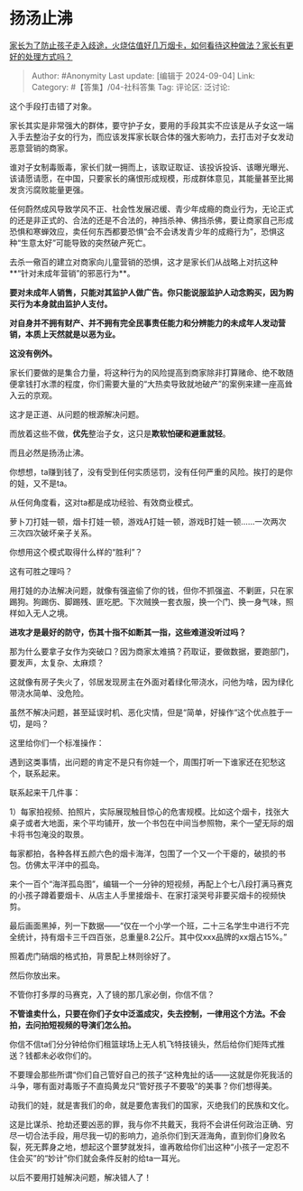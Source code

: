 # 扬汤止沸
[家长为了防止孩子走入歧途，火烧估值好几万烟卡，如何看待这种做法？家长有更好的处理方式吗？](https://www.zhihu.com/question/665922357/answer/3613091178)

> Author: #Anonymity
> Last update: [编辑于 2024-09-04]
> Link:
> Category: #【答集】/04-社科答集 
> Tag: 
> 评论区:
> 泛讨论:

这个手段打击错了对象。

家长其实是非常强大的群体，要守护子女，要用的手段其实不应该是从子女这一端入手去整治子女的行为，而应该发挥家长联合体的强大影响力，去打击对子女发动恶意营销的商家。

谁对子女制毒贩毒，家长们就一拥而上，该取证取证、该投诉投诉、该曝光曝光、该请愿请愿，在中国，只要家长的痛恨形成规模，形成群体意见，其能量甚至比揭发贪污腐败能量更强。

任何蔚然成风导致学风不正、社会性发展迟缓、青少年成瘾的商业行为，无论正式的还是非正式的、合法的还是不合法的，神挡杀神、佛挡杀佛，要让商家自己形成恐惧和寒蝉效应，卖任何东西都要恐惧“会不会诱发青少年的成瘾行为”，恐惧这种“生意太好”可能导致的突然破产死亡。

去杀一儆百的建立对商家向儿童营销的恐惧，这才是家长们从战略上对抗这种**“针对未成年营销”的邪恶行为**。

**要对未成年人销售，只能对其监护人做广告。你只能说服监护人动念购买，因为购买行为本身就由监护人支付。**

**对自身并不拥有财产、并不拥有完全民事责任能力和分辨能力的未成年人发动营销，本质上天然就是以恶为业。**

**这没有例外。**

家长们要做的是集合力量，将这种行为的风险提高到商家除非打算赌命、绝不敢随便拿钱打水漂的程度，你们需要大量的“大热卖导致就地破产”的案例来建一座高耸入云的京观。

这才是正道、从问题的根源解决问题。

而放着这些不做，**优先**整治子女，这只是**欺软怕硬和避重就轻**。

而且必然是扬汤止沸。

你想想，ta赚到钱了，没有受到任何实质惩罚，没有任何严重的风险。挨打的是你的娃，又不是ta。

从任何角度看，这对ta都是成功经验、有效商业模式。

萝卜刀打娃一顿，烟卡打娃一顿，游戏A打娃一顿，游戏B打娃一顿……一次两次三次四次破坏亲子关系。

你想用这个模式取得什么样的“胜利”？

这有可胜之理吗？

用打娃的办法解决问题，就像有强盗偷了你的钱，但你不抓强盗、不剿匪，只在家踢狗。狗踢伤、脚踢残、匪吃肥。下次贼换一套衣服，换一个门、换一身气味，照样如入无人之境。

**进攻才是最好的防守，伤其十指不如断其一指，这些难道没听过吗？**

那为什么要拿子女作为突破口？因为商家太难搞？药取证，要做数据，要跑部门，要发声，太复杂、太麻烦？

这就像有房子失火了，邻居发现房主在外面对着绿化带浇水，问他为啥，因为绿化带浇水简单、没危险。

虽然不解决问题，甚至延误时机、恶化灾情，但是“简单，好操作“这个优点胜于一切，是吗？

这里给你们一个标准操作：

遇到这类事情，出问题的肯定不是只有你娃一个，周围打听一下谁家还在犯愁这个，联系起来。

联系起来干几件事：

1）每家拍视频、拍照片，实际展现触目惊心的危害规模。比如这个烟卡，找张大桌子或者大地面，来个平均铺开，放一个书包在中间当参照物，来个一望无际的烟卡将书包淹没的取景。

每家都拍，各种各样五颜六色的烟卡海洋，包围了一个又一个干瘪的，破损的书包。仿佛太平洋中的孤岛。

来个一百个“海洋孤岛图”，编辑一个一分钟的短视频，再配上个七八段打满马赛克的小孩子蹲着要烟卡、从店主人手里接烟卡、在家打滚哭号非要买烟卡的视频快剪。

最后画面黑掉，列一下数据——“仅在一个小学一个班，二十三名学生中进行不完全统计，持有烟卡三千四百张，总重量8.2公斤。其中仅xxx品牌的xx烟占15%。”

照着虎门硝烟的格式拍，背景配上林则徐好了。

然后你放出来。

不管你打多厚的马赛克，入了镜的那几家必倒，你信不信？

**不管谁卖什么，只要在你们子女中泛滥成灾，失去控制，一律用这个方法。不会拍，去问拍短视频的导演们怎么拍。**

你信不信ta们分分钟给你们租篮球场上无人机飞特技镜头，然后给你们矩阵式推送？钱都未必收你们的。

不要理会那些所谓“你们自己管好自己的孩子“这种鬼扯的话——这就是你死我活的斗争，哪有面对毒贩子不直捣黄龙只“管好孩子不要吸”的美事？你们想得美。

动我们的娃，就是害我们的命，就是要危害我们的国家，灭绝我们的民族和文化。

这是比谋杀、抢劫还要凶恶的罪，我与你不共戴天，我将不会讲任何政治正确、穷尽一切合法手段，用尽我一切的影响力，追杀你们到天涯海角，直到你们身败名裂，死无葬身之地，想起这个噩梦就发抖，谁再敢给你们出这种“小孩子一定忍不住会买”的“妙计”你们就会条件反射的给ta一耳光。

以后不要用打娃解决问题，解决错人了！